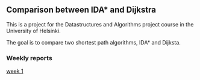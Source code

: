 ## Comparison between IDA* and Dijkstra

This is a project for the Datastructures and Algorithms project course in the University of Helsinki.

The goal is to compare two shortest path algorithms, IDA* and Dijksta.

### Weekly reports

[week 1](https://github.com/roosahut/tiralabra/blob/main/documentation/weeklyreports/weeklyreport1.md)
